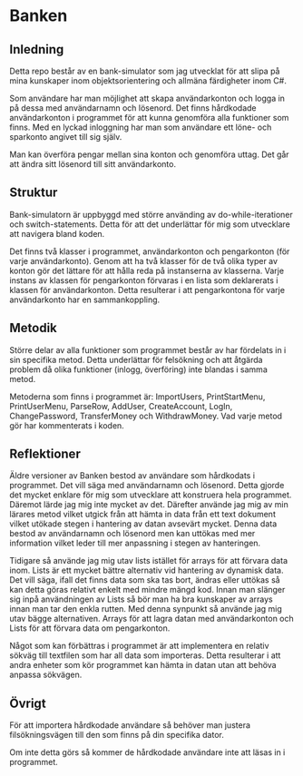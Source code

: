 # Banken

## Inledning
Detta repo består av en bank-simulator som jag utvecklat för att slipa på mina kunskaper inom objektsorientering och allmäna färdigheter inom C#.

Som användare har man möjlighet att skapa användarkonton och logga in på dessa med användarnamn och lösenord.
Det finns hårdkodade användarkonton i programmet för att kunna genomföra alla funktioner som finns.
Med en lyckad inloggning har man som användare ett löne- och sparkonto angivet till sig själv.

Man kan överföra pengar mellan sina konton och genomföra uttag. Det går att ändra sitt lösenord till sitt användarkonto.

## Struktur
Bank-simulatorn är uppbyggd med större använding av do-while-iterationer och switch-statements.
Detta för att det underlättar för mig som utvecklare att navigera bland koden.

Det finns två klasser i programmet, användarkonton och pengarkonton (för varje användarkonto).
Genom att ha två klasser för de två olika typer av konton gör det lättare för att hålla reda på instanserna av klasserna.
Varje instans av klassen för pengarkonton förvaras i en lista som deklarerats i klassen för användarkonton. 
Detta resulterar i att pengarkontona för varje användarkonto har en sammankoppling. 

## Metodik
Större delar av alla funktioner som programmet består av har fördelats in i sin specifika metod.
Detta underlättar för felsökning och att åtgärda problem då olika funktioner (inlogg, överföring) inte blandas i samma metod.

Metoderna som finns i programmet är:
ImportUsers, PrintStartMenu, PrintUserMenu, ParseRow, AddUser, CreateAccount, LogIn, ChangePassword, TransferMoney och WithdrawMoney.
Vad varje metod gör har kommenterats i koden.

## Reflektioner
Äldre versioner av Banken bestod av användare som hårdkodats i programmet. Det vill säga med användarnamn och lösenord.
Detta gjorde det mycket enklare för mig som utvecklare att konstruera hela programmet. Däremot lärde jag mig inte mycket av det.
Därefter använde jag mig av min lärares metod vilket utgick från att hämta in data från ett text dokument vilket utökade stegen i hantering av datan avsevärt mycket.
Denna data bestod av användarnamn och lösenord men kan uttökas med mer information vilket leder till mer anpassning i stegen av hanteringen.

Tidigare så använde jag mig utav lists istället för arrays för att förvara data inom. Lists är ett mycket bättre alternativ vid hantering av dynamisk data.
Det vill säga, ifall det finns data som ska tas bort, ändras eller uttökas så kan detta göras relativt enkelt med mindre mängd kod.
Innan man slänger sig inpå användningen av Lists så bör man ha bra kunskaper av arrays innan man tar den enkla rutten.
Med denna synpunkt så använde jag mig utav bägge alternativen. Arrays för att lagra datan med användarkonton och Lists för att förvara data om pengarkonton.

Något som kan förbättras i programmet är att implementera en relativ sökväg till textfilen som har all data som importeras.
Detta resulterar i att andra enheter som kör programmet kan hämta in datan utan att behöva anpassa sökvägen.

## Övrigt
För att importera hårdkodade användare så behöver man justera filsökningsvägen till den som finns på din specifika dator.

Om inte detta görs så kommer de hårdkodade användare inte att läsas in i programmet.